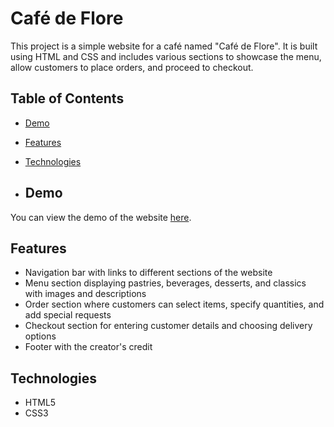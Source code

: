# Café de Flore

This project is a simple website for a café named "Café de Flore". It is built using HTML and CSS and includes various sections to showcase the menu, allow customers to place orders, and proceed to checkout.

## Table of Contents

- [Demo](#demo)
- [Features](#features)
- [Technologies](#technologies)

- ## Demo

You can view the demo of the website [here](https://your-demo-link.com).

## Features

- Navigation bar with links to different sections of the website
- Menu section displaying pastries, beverages, desserts, and classics with images and descriptions
- Order section where customers can select items, specify quantities, and add special requests
- Checkout section for entering customer details and choosing delivery options
- Footer with the creator's credit

## Technologies

- HTML5
- CSS3
